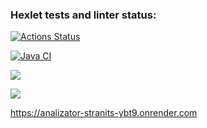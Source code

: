 ### Hexlet tests and linter status:
[![Actions Status](https://github.com/Sanapol/java-project-72/actions/workflows/hexlet-check.yml/badge.svg)](https://github.com/Sanapol/java-project-72/actions)

[![Java CI](https://github.com/Sanapol/java-project-72/actions/workflows/build.yml/badge.svg)](https://github.com/Sanapol/java-project-72/actions/workflows/build.yml)

<a href="https://codeclimate.com/github/Sanapol/java-project-72/maintainability"><img src="https://api.codeclimate.com/v1/badges/23fce8be338ba814972c/maintainability" /></a>

<a href="https://codeclimate.com/github/Sanapol/java-project-72/test_coverage"><img src="https://api.codeclimate.com/v1/badges/23fce8be338ba814972c/test_coverage" /></a>

https://analizator-stranits-ybt9.onrender.com
